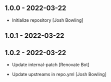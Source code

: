 ## 1.0.0 - 2022-03-22

* Initialize repository [Josh Bowling]

## 1.0.1 - 2022-03-22

## 1.0.2 - 2022-03-22

* Update internal-patch [Renovate Bot]

* Update upstreams in repo.yml [Josh Bowling]
